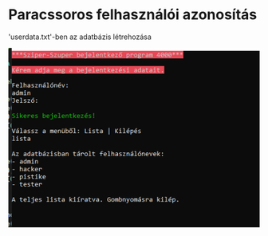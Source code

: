 # Paracssoros felhasználói azonosítás

'userdata.txt'-ben az adatbázis létrehozása

<img src="!futtatas-kep.PNG" alt="username és password ellenőrzése"/>
